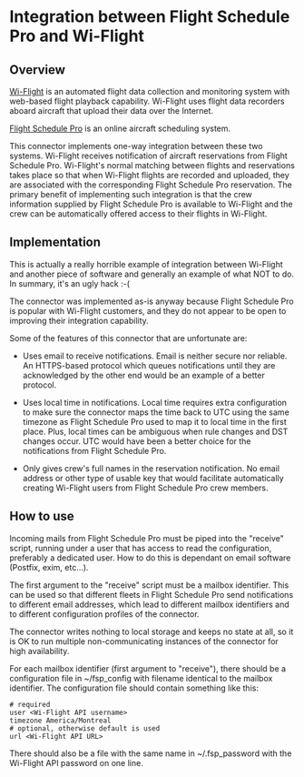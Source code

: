 Integration between Flight Schedule Pro and Wi-Flight
=====================================================

Overview
--------

[Wi-Flight](https://www.wi-flight.net) is an automated flight data
collection and monitoring system with web-based flight playback
capability. Wi-Flight uses flight data recorders aboard aircraft that
upload their data over the Internet.

[Flight Schedule Pro](http://www.flightschedulepro.com/) is an online
aircraft scheduling system.

This connector implements one-way integration between these two systems.
Wi-Flight receives notification of aircraft reservations from Flight
Schedule Pro. Wi-Flight's normal matching between flights and
reservations takes place so that when Wi-Flight flights are recorded and
uploaded, they are associated with the corresponding Flight Schedule Pro
reservation. The primary benefit of implementing such integration is
that the crew information supplied by Flight Schedule Pro is available
to Wi-Flight and the crew can be automatically offered access to their
flights in Wi-Flight.

Implementation
--------------

This is actually a really horrible example of integration between
Wi-Flight and another piece of software and generally an example of
what NOT to do. In summary, it's an ugly hack :-(

The connector was implemented as-is anyway because Flight Schedule
Pro is popular with Wi-Flight customers, and they do not appear to
be open to improving their integration capability.

Some of the features of this connector that are unfortunate are:

- Uses email to receive notifications. Email is neither secure nor
reliable. An HTTPS-based protocol which queues notifications until
they are acknowledged by the other end would be an example of a
better protocol.

- Uses local time in notifications. Local time requires extra
configuration to make sure the connector maps the time back to UTC
using the same timezone as Flight Schedule Pro used to map it to
local time in the first place. Plus, local times can be ambiguous
when rule changes and DST changes occur. UTC would have been a
better choice for the notifications from Flight Schedule Pro.

- Only gives crew's full names in the reservation notification. No
email address or other type of usable key that would facilitate
automatically creating Wi-Flight users from Flight Schedule Pro crew
members.

How to use
----------

Incoming mails from Flight Schedule Pro must be piped into the
"receive" script, running under a user that has access to read the
configuration, preferably a dedicated user. How to do this is
dependant on email software (Postfix, exim, etc...).

The first argument to the "receive" script must be a mailbox
identifier. This can be used so that different fleets in Flight
Schedule Pro send notifications to different email addresses,
which lead to different mailbox identifiers and to different
configuration profiles of the connector.

The connector writes nothing to local storage and keeps no state at all,
so it is OK to run multiple non-communicating instances of the
connector for high availability.

For each mailbox identifier (first argument to "receive"), there should
be a configuration file in ~/fsp_config with filename identical to the
mailbox identifier. The configuration file should contain something like
this:

    # required
    user <Wi-Flight API username>
    timezone America/Montreal
    # optional, otherwise default is used
    url <Wi-Flight API URL>

There should also be a file with the same name in ~/.fsp_password with
the Wi-Flight API password on one line.
